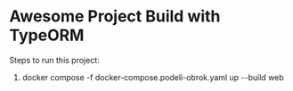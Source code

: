 # Awesome Project Build with TypeORM

Steps to run this project:

1. docker compose -f docker-compose.podeli-obrok.yaml up --build web
